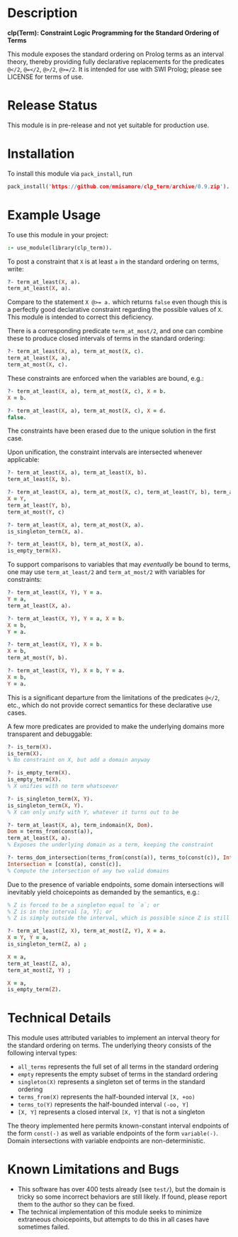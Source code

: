 # Description

**clp(Term): Constraint Logic Programming for the Standard Ordering of Terms**

This module exposes the standard ordering on Prolog terms as an interval theory, thereby providing fully declarative
replacements for the predicates `@</2`, `@=</2`, `@>/2`, `@>=/2`. It is intended for use with SWI Prolog; please see
LICENSE for terms of use.

# Release Status

This module is in pre-release and not yet suitable for production use.


# Installation 

To install this module via `pack_install`, run
```prolog
pack_install('https://github.com/mmisamore/clp_term/archive/0.9.zip').
```

# Example Usage

To use this module in your project:
```prolog
:- use_module(library(clp_term)).
```

To post a constraint that `X` is at least `a` in the standard ordering on terms, write:
```prolog
?- term_at_least(X, a).
term_at_least(X, a).
```
Compare to the statement `X @>= a.` which returns `false` even though this is a perfectly good declarative constraint
regarding the possible values of `X`. This module is intended to correct this deficiency. 

There is a corresponding predicate `term_at_most/2`, and one can combine these to produce closed intervals of terms in
the standard ordering:
```prolog
?- term_at_least(X, a), term_at_most(X, c).
term_at_least(X, a),
term_at_most(X, c).
```

These constraints are enforced when the variables are bound, e.g.:
```prolog
?- term_at_least(X, a), term_at_most(X, c), X = b.
X = b.

?- term_at_least(X, a), term_at_most(X, c), X = d.
false.
```
The constraints have been erased due to the unique solution in the first case.

Upon unification, the constraint intervals are intersected whenever applicable:
```prolog
?- term_at_least(X, a), term_at_least(X, b).
term_at_least(X, b).

?- term_at_least(X, a), term_at_most(X, c), term_at_least(Y, b), term_at_most(Y, d), X = Y.
X = Y,
term_at_least(Y, b),
term_at_most(Y, c)

?- term_at_least(X, a), term_at_most(X, a).
is_singleton_term(X, a).

?- term_at_least(X, b), term_at_most(X, a).
is_empty_term(X).
```

To support comparisons to variables that may *eventually* be bound to terms, one may use `term_at_least/2` and
`term_at_most/2` with variables for constraints:
```prolog
?- term_at_least(X, Y), Y = a.
Y = a,
term_at_least(X, a).

?- term_at_least(X, Y), Y = a, X = b.
X = b,
Y = a.

?- term_at_least(X, Y), X = b.
X = b,
term_at_most(Y, b).

?- term_at_least(X, Y), X = b, Y = a.
X = b,
Y = a.
```
This is a significant departure from the limitations of the predicates `@</2`, etc., which do not provide correct
semantics for these declarative use cases.

A few more predicates are provided to make the underlying domains more transparent and debuggable:
```prolog
?- is_term(X).
is_term(X).
% No constraint on X, but add a domain anyway

?- is_empty_term(X).
is_empty_term(X).
% X unifies with no term whatsoever

?- is_singleton_term(X, Y).
is_singleton_term(X, Y).
% X can only unify with Y, whatever it turns out to be

?- term_at_least(X, a), term_indomain(X, Dom).
Dom = terms_from(const(a)),
term_at_least(X, a).
% Exposes the underlying domain as a term, keeping the constraint 

?- terms_dom_intersection(terms_from(const(a)), terms_to(const(c)), Intersection).
Intersection = [const(a), const(c)].
% Compute the intersection of any two valid domains
```

Due to the presence of variable endpoints, some domain intersections will inevitably yield choicepoints as demanded by
the semantics, e.g.:
```prolog
% Z is forced to be a singleton equal to `a`; or
% Z is in the interval [a, Y]; or
% Z is simply outside the interval, which is possible since Z is still unknown

?- term_at_least(Z, X), term_at_most(Z, Y), X = a.
X = Y, Y = a,
is_singleton_term(Z, a) ;

X = a,
term_at_least(Z, a),
term_at_most(Z, Y) ;

X = a,
is_empty_term(Z).
```


# Technical Details 

This module uses attributed variables to implement an interval theory for the standard ordering on terms.
The underlying theory consists of the following interval types:
* `all_terms` represents the full set of all terms in the standard ordering
* `empty` represents the empty subset of terms in the standard ordering
* `singleton(X)` represents a singleton set of terms in the standard ordering
* `terms_from(X)` represents the half-bounded interval `[X, +oo)`
* `terms_to(Y)` represents the half-bounded interval `(-oo, Y]`
* `[X, Y]` represents a closed interval `[X, Y]` that is not a singleton

The theory implemented here permits known-constant interval endpoints of the form `const(-)` as well as variable
endpoints of the form `variable(-)`. Domain intersections with variable endpoints are non-deterministic.


# Known Limitations and Bugs

* This software has over 400 tests already (see `test/`), but the domain is tricky so some incorrect behaviors are still
likely. If found, please report them to the author so they can be fixed.
* The technical implementation of this module seeks to minimize extraneous choicepoints, but attempts to do this in all
cases have sometimes failed.

